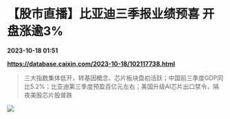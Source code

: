 # 【股市直播】比亚迪三季报业绩预喜 开盘涨逾3%

**2023-10-18 01:51**

**https://database.caixin.com/2023-10-18/102117738.html**

> 三大指数集体低开，转基因概念、芯片板块盘初活跃；中国前三季度GDP同比5.2%；比亚迪第三季度预盈百亿元左右；美国升级AI芯片出口禁令，隔夜美股芯片股普跌

  

![](https://img.caixin.com/2023-10-18/169759269494257_840_560.jpg)